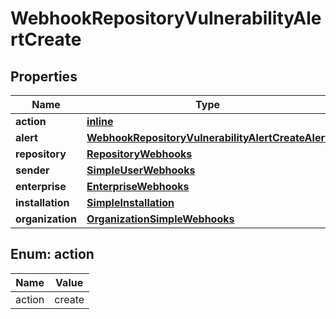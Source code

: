 
# WebhookRepositoryVulnerabilityAlertCreate

## Properties
Name | Type | Description | Notes
------------ | ------------- | ------------- | -------------
**action** | [**inline**](#Action) |  | 
**alert** | [**WebhookRepositoryVulnerabilityAlertCreateAlert**](WebhookRepositoryVulnerabilityAlertCreateAlert.md) |  | 
**repository** | [**RepositoryWebhooks**](RepositoryWebhooks.md) |  | 
**sender** | [**SimpleUserWebhooks**](SimpleUserWebhooks.md) |  | 
**enterprise** | [**EnterpriseWebhooks**](EnterpriseWebhooks.md) |  |  [optional]
**installation** | [**SimpleInstallation**](SimpleInstallation.md) |  |  [optional]
**organization** | [**OrganizationSimpleWebhooks**](OrganizationSimpleWebhooks.md) |  |  [optional]


<a id="Action"></a>
## Enum: action
Name | Value
---- | -----
action | create



